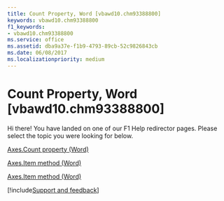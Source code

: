 ```yaml
---
title: Count Property, Word [vbawd10.chm93388800]
keywords: vbawd10.chm93388800
f1_keywords:
- vbawd10.chm93388800
ms.service: office
ms.assetid: dba9a37e-f1b9-4793-89cb-52c9826843cb
ms.date: 06/08/2017
ms.localizationpriority: medium
---
```



# Count Property, Word [vbawd10.chm93388800]

Hi there! You have landed on one of our F1 Help redirector pages. Please select the topic you were looking for below.

[Axes.Count property (Word)](https://msdn.microsoft.com/library/e182ef8e-eff1-eeb3-ae06-7764fa112a89%28Office.15%29.aspx)

[Axes.Item method (Word)](https://msdn.microsoft.com/library/18f63335-3043-3f52-28b0-8b515db655f3.aspx)

[Axes.Item method (Word)](https://msdn.microsoft.com/library/143898d3-cbc8-ebfc-4e25-caceeb91a8bf%28Office.15%29.aspx)

[!include[Support and feedback](~/includes/feedback-boilerplate.md)]